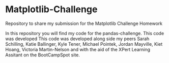 # Matplotlib-Challenge
Repository to share my submission for the Matplotlib Challenge Homework

In this repository you will find my code for the pandas-challenge. This code was developed This code was developed along side my peers Sarah Schilling, Katie Ballinger, Kyle Tener, Michael Pointek, Jordan Mayville, Kiet Hoang, Victoria Martin-Nelson and with the aid of the XPert Learning Assitant on the BootCampSpot site.
